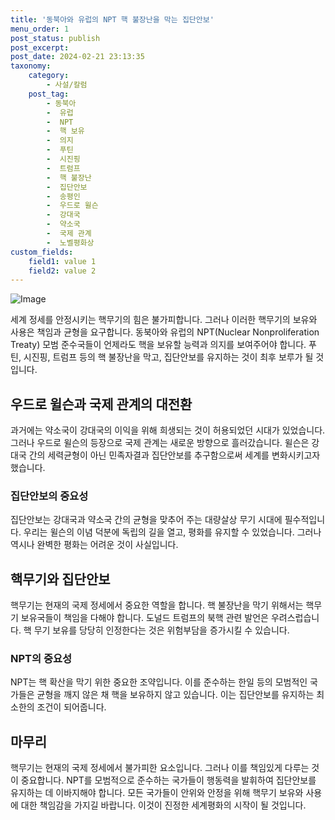 ```yaml
---
title: '동북아와 유럽의 NPT 핵 불장난을 막는 집단안보'
menu_order: 1
post_status: publish
post_excerpt: 
post_date: 2024-02-21 23:13:35
taxonomy:
    category:
        - 사설/칼럼
    post_tag:
        - 동북아
        -  유럽
        -  NPT
        -  핵 보유
        -  의지
        -  푸틴
        -  시진핑
        -  트럼프
        -  핵 불장난
        -  집단안보
        -  송평인
        -  우드로 윌슨
        -  강대국
        -  약소국
        -  국제 관계
        -  노벨평화상
custom_fields:
    field1: value 1
    field2: value 2
---
```


![Image](https://imgnews.pstatic.net/image/020/2024/02/20/0003549031_001_20240220235201074.jpg?type=w647)

세계 정세를 안정시키는 핵무기의 힘은 불가피합니다. 그러나 이러한 핵무기의 보유와 사용은 책임과 균형을 요구합니다. 동북아와 유럽의 NPT(Nuclear Nonproliferation Treaty) 모범 준수국들이 언제라도 핵을 보유할 능력과 의지를 보여주어야 합니다. 푸틴, 시진핑, 트럼프 등의 핵 불장난을 막고, 집단안보를 유지하는 것이 최후 보루가 될 것입니다.
## 우드로 윌슨과 국제 관계의 대전환
과거에는 약소국이 강대국의 이익을 위해 희생되는 것이 허용되었던 시대가 있었습니다. 그러나 우드로 윌슨의 등장으로 국제 관계는 새로운 방향으로 흘러갔습니다. 윌슨은 강대국 간의 세력균형이 아닌 민족자결과 집단안보를 추구함으로써 세계를 변화시키고자 했습니다.
### 집단안보의 중요성
집단안보는 강대국과 약소국 간의 균형을 맞추어 주는 대량살상 무기 시대에 필수적입니다. 우리는 윌슨의 이념 덕분에 독립의 길을 열고, 평화를 유지할 수 있었습니다. 그러나 역시나 완벽한 평화는 어려운 것이 사실입니다.
## 핵무기와 집단안보
핵무기는 현재의 국제 정세에서 중요한 역할을 합니다. 핵 불장난을 막기 위해서는 핵무기 보유국들이 책임을 다해야 합니다. 도널드 트럼프의 북핵 관련 발언은 우려스럽습니다. 핵 무기 보유를 당당히 인정한다는 것은 위험부담을 증가시킬 수 있습니다.
### NPT의 중요성
NPT는 핵 확산을 막기 위한 중요한 조약입니다. 이를 준수하는 한일 등의 모범적인 국가들은 균형을 깨지 않은 채 핵을 보유하지 않고 있습니다. 이는 집단안보를 유지하는 최소한의 조건이 되어줍니다.
## 마무리
핵무기는 현재의 국제 정세에서 불가피한 요소입니다. 그러나 이를 책임있게 다루는 것이 중요합니다. NPT를 모범적으로 준수하는 국가들이 행동력을 발휘하여 집단안보를 유지하는 데 이바지해야 합니다. 모든 국가들이 안위와 안정을 위해 핵무기 보유와 사용에 대한 책임감을 가지길 바랍니다. 이것이 진정한 세계평화의 시작이 될 것입니다.
